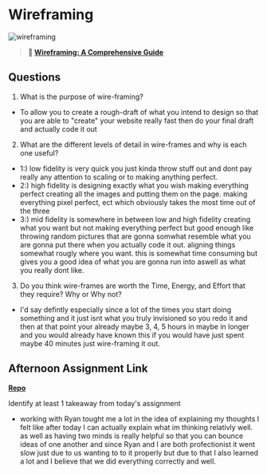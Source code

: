 # Wireframing

![wireframing](https://bcw.blob.core.windows.net/public/img/courses/2293087935019893)

> **📖 [Wireframing: A Comprehensive Guide](https://codeworksacademy.com/fs-student-guide/resources/wk1/06-Wireframing)**

## Questions

1. What is the purpose of wire-framing? 
  - To allow you to create a rough-draft of what you intend to design so that you are able to "create" your website really fast then do your final draft and actually code it out

2. What are the different levels of detail in wire-frames and why is each one useful?
- 1:) low fidelity is very quick you just kinda throw stuff out and dont pay really any attention to scaling or to making anything perfect.
- 2:) high fidelity is designing exactly what you wish making everything perfect creating all the images and putting them on the page. making everything pixel perfect, ect which obviously takes the most time out of the three
- 3:) mid fidelity is somewhere in between low and high fidelity creating what you want but not making everything perfect but good enough like throwing random pictures that are gonna somwhat resemble what you are gonna put there when you actually code it out. aligning things somewhat rougly where you want. this is somewhat time consuming but gives you a good idea of what you are gonna run into aswell as what you really dont like.

3. Do you think wire-frames are worth the Time, Energy, and Effort that they require? Why or Why not?
- I'd say defintly especially since a lot of the times you start doing something and it just isnt what you truly invisioned so you redo it and then at that point your already maybe 3, 4, 5 hours in maybe in longer and you would already have known this if you would have just spent maybe 40 minutes just wire-framing it out.

## Afternoon Assignment Link

**[Repo](https://github.com/TheOneTrueRy/1-19-afternoon-challenge)**

Identify at least 1 takeaway from today's assignment
- working with Ryan tought me a lot in the idea of explaining my thoughts I felt like after today I can actually explain what im thinking relativly well. as well as having two minds is really helpful so that you can bounce ideas of one another and since Ryan and I are both profectionist it went slow just due to us wanting to to it properly but due to that I also learned a lot and I believe that we did everything correctly and well.

